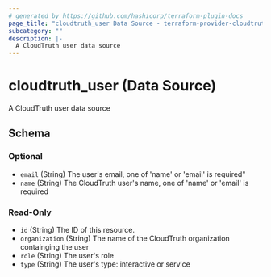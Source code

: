 ```yaml
---
# generated by https://github.com/hashicorp/terraform-plugin-docs
page_title: "cloudtruth_user Data Source - terraform-provider-cloudtruth"
subcategory: ""
description: |-
  A CloudTruth user data source
---
```


# cloudtruth_user (Data Source)

A CloudTruth user data source



<!-- schema generated by tfplugindocs -->
## Schema

### Optional

- `email` (String) The user's email, one of 'name' or 'email' is required"
- `name` (String) The CloudTruth user's name, one of 'name' or 'email' is required

### Read-Only

- `id` (String) The ID of this resource.
- `organization` (String) The name of the CloudTruth organization containging the user
- `role` (String) The user's role
- `type` (String) The user's type: interactive or service



